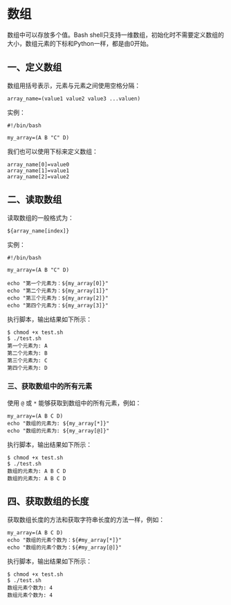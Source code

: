 # 数组

数组中可以存放多个值。Bash shell只支持一维数组，初始化时不需要定义数组的大小，数组元素的下标和Python一样，都是由0开始。

## 一、定义数组

数组用括号表示，元素与元素之间使用空格分隔：

```shell
array_name=(value1 value2 value3 ...valuen)
```

实例：

```shell
#!/bin/bash

my_array=(A B "C" D)
```

我们也可以使用下标来定义数组：

```shell
array_name[0]=value0
array_name[1]=value1
array_name[2]=value2
```

## 二、读取数组

读取数组的一般格式为：

```shell
${array_name[index]}
```

实例：

```shell
#!/bin/bash

my_array=(A B "C" D)

echo "第一个元素为：${my_array[0]}"
echo "第二个元素为：${my_array[1]}"
echo "第三个元素为：${my_array[2]}"
echo "第四个元素为：${my_array[3]}"
```

执行脚本，输出结果如下所示：

```shell
$ chmod +x test.sh 
$ ./test.sh
第一个元素为: A
第二个元素为: B
第三个元素为: C
第四个元素为: D
```

### 三、获取数组中的所有元素

使用 `@` 或 `*` 能够获取到数组中的所有元素，例如：

```shell
my_array=(A B C D)
echo "数组的元素为: ${my_array[*]}"
echo "数组的元素为: ${my_array[@]}"
```

执行脚本，输出结果如下所示：

```shell
$ chmod +x test.sh 
$ ./test.sh
数组的元素为: A B C D
数组的元素为: A B C D
```

## 四、获取数组的长度

获取数组长度的方法和获取字符串长度的方法一样，例如：

```shell
my_array=(A B C D)
echo "数组的元素个数为：${#my_array[*]}"
echo "数组的元素个数为：${#my_array[@]}"
```

执行脚本，输出结果如下所示：

```shell
$ chmod +x test.sh 
$ ./test.sh
数组元素个数为: 4
数组元素个数为: 4
```

